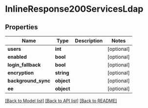 # InlineResponse200ServicesLdap

## Properties
Name | Type | Description | Notes
------------ | ------------- | ------------- | -------------
**users** | **int** |  | [optional] 
**enabled** | **bool** |  | [optional] 
**login_fallback** | **bool** |  | [optional] 
**encryption** | **string** |  | [optional] 
**background_sync** | **object** |  | [optional] 
**ee** | **object** |  | [optional] 

[[Back to Model list]](../../README.md#documentation-for-models) [[Back to API list]](../../README.md#documentation-for-api-endpoints) [[Back to README]](../../README.md)

